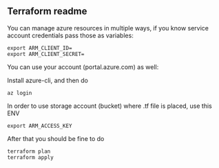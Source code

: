 
Terraform readme
------

You can manage azure resources in multiple ways, if you know service account credentials pass those as variables:
```shell script
export ARM_CLIENT_ID=
export ARM_CLIENT_SECRET=
```
You can use your account (portal.azure.com) as well:

Install azure-cli, and then do
```shell script
az login
```

In order to use storage account (bucket) where .tf file is placed, use this ENV 
```shell script
export ARM_ACCESS_KEY
```

After that you should be fine to do 
```shell script
terraform plan
terraform apply
```